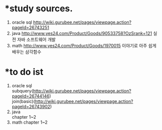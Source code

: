 *study sources.
=============
1. oracle sql 
http://wiki.gurubee.net/pages/viewpage.action?pageId=26743251
2. java
http://www.yes24.com/Product/Goods/90533758?OzSrank=121
실전 자바 소프트웨어 개발
3. math
http://www.yes24.com/Product/Goods/1970015
이야기로 아주 쉽게 배우는 삼각함수

*to do ist
=============
1. oracle sql   
  subquery(http://wiki.gurubee.net/pages/viewpage.action?pageId=26744146)   
  join(basic)(http://wiki.gurubee.net/pages/viewpage.action?pageId=26743902)
3. java   
  chapter 1~2   
4. math 
  chapter 1~2   
